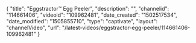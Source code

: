 {
    "title": "Eggstractor&trade; Egg Peeler",
    "description": "",
    "channelid": "114661406",
    "videoid": "109962481",
    "date_created": "1502517534",
    "date_modified": "1505855710",
    "type": "captivate",
    "layout": "channelVideo",
    "url": "\/latest-videos\/eggstractor-egg-peeler\/114661406-109962481"
}